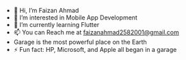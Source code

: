 - 👋 Hi, I’m Faizan Ahmad 
- 👀 I’m interested in Mobile App Development 
- 🌱 I’m currently learning Flutter
- 📫 You can Reach me at faizanahmad2582001@gmail.com
- Garage is the most powerful place on the Earth
- ⚡ Fun fact: HP, Microsoft, and Apple all began in a garage

<!---
Faizan-glitch-os/Faizan-glitch-os is a ✨ special ✨ repository because its `README.md` (this file) appears on your GitHub profile.
You can click the Preview link to take a look at your changes.
--->
